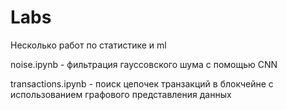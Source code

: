 # Labs
Несколько работ по статистике и ml

noise.ipynb - фильтрация гауссовского шума с помощью CNN

transactions.ipynb - поиск цепочек транзакций в блокчейне с использованием 
графового представления данных

